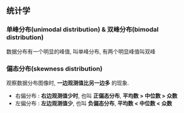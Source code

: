 ## 统计学 
### 单峰分布(unimodal distribution) & 双峰分布(bimodal distribution)
数据分布有一个明显的峰值, 叫单峰分布, 有两个明显峰值叫双峰 

### 偏态分布(skewness distribution) 
观察数据分布图像时, **一边观测值比另一边多** 的现象.
- 右偏分布 : **右边观测值少时**, 也叫 **正偏态分布**, **平均数 $\gt$ 中位数 $\gt$ 众数**
- 左偏分布 : **左边观测值少**, 也叫 **负偏态分布**, **平均数 $\lt$ 中位数 $\lt$ 众数**

### 
